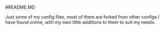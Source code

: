 #README.MD

Just some of my config files, most of them are forked from other configs I have found online, with my own little
additions to them to suit my needs.
